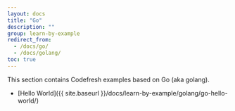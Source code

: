 ```yaml
---
layout: docs
title: "Go"
description: ""
group: learn-by-example
redirect_from:
  - /docs/go/
  - /docs/golang/
toc: true
---
```

This section contains Codefresh examples based on Go (aka golang).
- [Hello World]({{ site.baseurl }}/docs/learn-by-example/golang/go-hello-world/)
